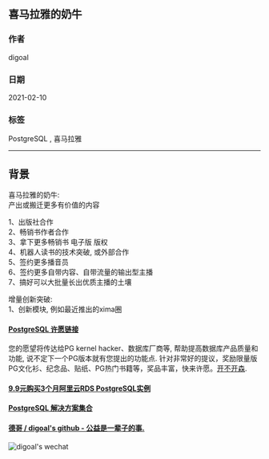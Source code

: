 ## 喜马拉雅的奶牛  
    
### 作者    
digoal    
    
### 日期    
2021-02-10     
    
### 标签    
PostgreSQL , 喜马拉雅      
    
----    
    
## 背景    
  
喜马拉雅的奶牛:   
产出或搬迁更多有价值的内容  
  
1、出版社合作   
2、畅销书作者合作   
3、拿下更多畅销书 电子版 版权   
4、机器人读书的技术突破, 或外部合作  
5、签约更多播音员  
6、签约更多自带内容、自带流量的输出型主播  
7、搞好可以大批量长出优质主播的土壤  
  
增量创新突破:  
1、创新模块, 例如最近推出的xima圈  
    
  
#### [PostgreSQL 许愿链接](https://github.com/digoal/blog/issues/76 "269ac3d1c492e938c0191101c7238216")
您的愿望将传达给PG kernel hacker、数据库厂商等, 帮助提高数据库产品质量和功能, 说不定下一个PG版本就有您提出的功能点. 针对非常好的提议，奖励限量版PG文化衫、纪念品、贴纸、PG热门书籍等，奖品丰富，快来许愿。[开不开森](https://github.com/digoal/blog/issues/76 "269ac3d1c492e938c0191101c7238216").  
  
  
#### [9.9元购买3个月阿里云RDS PostgreSQL实例](https://www.aliyun.com/database/postgresqlactivity "57258f76c37864c6e6d23383d05714ea")
  
  
#### [PostgreSQL 解决方案集合](https://yq.aliyun.com/topic/118 "40cff096e9ed7122c512b35d8561d9c8")
  
  
#### [德哥 / digoal's github - 公益是一辈子的事.](https://github.com/digoal/blog/blob/master/README.md "22709685feb7cab07d30f30387f0a9ae")
  
  
![digoal's wechat](../pic/digoal_weixin.jpg "f7ad92eeba24523fd47a6e1a0e691b59")
  
